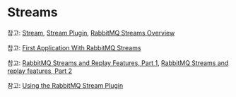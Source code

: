 # Streams

참고: [Stream](https://www.rabbitmq.com/docs/streams), [Stream Plugin](https://www.rabbitmq.com/docs/stream), [RabbitMQ Streams Overview](https://www.rabbitmq.com/blog/2021/07/13/rabbitmq-streams-overview)

참고: [First Application With RabbitMQ Streams](https://www.rabbitmq.com/blog/2021/07/19/rabbitmq-streams-first-application)

참고: [RabbitMQ Streams and Replay Features, Part 1](https://www.cloudamqp.com/blog/rabbitmq-streams-and-replay-features-part-1-when-to-use-rabbitmq-streams.html), [RabbitMQ Streams and replay features, Part 2](https://www.cloudamqp.com/blog/rabbitmq-streams-and-replay-features-part-2-how-to-work-with-rabbitmq-streams.html)

참고: [Using the RabbitMQ Stream Plugin](https://docs.spring.io/spring-amqp/reference/stream.html)
